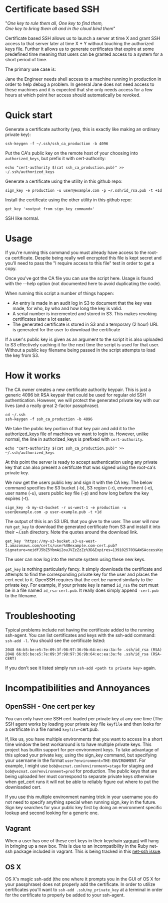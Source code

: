 Certificate based SSH
=====================

"*One key to rule them all, One key to find them,  
One key to bring them all and in the cloud bind them*"

Certificate based SSH allows us to launch a server at time X and grant
SSH access to that server later at time X + Y without touching the
authorized keys file. Further it allows us to generate certificates that
expire at some predefined time meaning that users can be granted access
to a system for a short period of time.

The primary use case is:

  Jane the Engineer needs shell access to a machine running in
  production in order to help debug a problem. In general Jane does not
  need access to these machines and it is expected that she only needs
  access for a few hours at which point her access should automatically
  be revoked.

Quick start
===========

Generate a certificate authority (yep, this is exactly like making an ordinary private key):

`ssh-keygen -f ~/.ssh/ssh_ca_production -b 4096`

Put the CA's public key on the remote host of your choosing into
`authorized_keys`, but prefix it with cert-authority:

`echo "cert-authority $(cat ssh_ca_production.pub)" >> ~/.ssh/authorized_keys`

Generate a certificate using the utility in this github repo:

`sign_key -e production -u user@example.com -p ~/.ssh/id_rsa.pub -t +1d`

Install the certificate using the other utility in this github repo:

`get_key '<output from sign_key command>'`

SSH like normal.

Usage
=====

If you're running this command you must already have access to the
root-ca certificate. Despite being really well encrypted this file is
kept secret and you'll need to pass the "I require access to this file"
test in order to get a copy.

Once you've got the CA file you can use the script here. Usage is found
with the --help option (not documented here to avoid duplicating the
code).

When running this script a number of things happen:

- An entry is made in an audit log in S3 to document that the key was
  made, for who, by who and how long the key is valid.
- A serial number is incremented and stored in S3. This makes revoking
  certificates later a lot easier.
- The generated certificate is stored in S3 and a temporary (2 hour) URL
  is generated for the user to download the certificate

If a user's public key is given as an argument to the script it is also
uploaded to S3 effectively caching it for the next time the script is
used for that user. Without a public key filename being passed in the
script attempts to load the key from S3.

How it works
============

The CA owner creates a new certificate authority keypair. This is just a
generic 4096 bit RSA keypair that could be used for regular old SSH
authentication.  However, we will protect the generated private key with our
lives (and a really great 2-factor passphrase).

```
cd ~/.ssh
ssh-keygen -f ssh_ca_production -b 4096
```

We take the public key portion of that key pair and add it to the
authorized_keys file of machines we want to login to. However, unlike
normal, the line in authorized_keys is prefixed with `cert-authority`.

```
echo "cert-authority $(cat ssh_ca_production.pub)" >> ~/.ssh/authorized_keys
```

At this point the server is ready to accept authentication using any
private key that can also present a certifcate that was signed using the
root-ca's private key.

We now get the users public key and sign it with the CA key. The below command
specifies the S3 bucket (-b), S3 region (-r), environment (-e), user name (-u),
users public key file (-p) and how long before the key expires (-t).

```
sign_key -b my-s3-bucket -r us-west-1 -e production -u user@example.com -p user-example.pub -t +1d
```

The output of this is an S3 URL that you give to the user. The user will now
run `get_key` to download the generated certificate from S3 and install it
into their ~/.ssh directory. Note the quotes around the download link.

```
get_key 'https://my-s3-bucket.s3-us-west-1.amazonaws.com/certs/user%40example.com-cert.pub?Signature=neidfJ5bZ5YbmAi2ouJVZzZzZz%3D&Expires=1391025703&AWSAccessKeyId=AKIAJ7HFYKZIVF3ZZZZ'
```

The user can now log into the remote system using these new keys.

`get_key` is nothing particularly fancy. It simply downloads the
certificate and attempts to find the corresponding private key for the
user and places the cert next to it. OpenSSH requires that the cert be
named similarly to the private key. For example, if your private key is
named `id_rsa` the cert must be in a file named `id_rsa-cert.pub`. It
really does simply append `-cert.pub` to the filename.

Troubleshooting
===============

Typical problems include not having the certificate added to the running
ssh-agent. You can list certificates and keys with the ssh-add command:
`ssh-add -l`. You should see the certificate listed:

```
2048 66:b5:be:e5:7e:09:3f:98:97:36:9b:64:ec:ea:3a:fe .ssh/id_rsa (RSA)
2048 66:b5:be:e5:7e:09:3f:98:97:36:9b:64:ec:ea:3a:fe .ssh/id_rsa (RSA-CERT)
```
If you don't see it listed simply run `ssh-add <path to private key>` again.

Incompatibilities and Annoyances
================================

OpenSSH - One cert per key
--------------------------
You can only have one SSH cert loaded per private key at any one time
(The SSH agent works by loading your private key file `keyfile` and then
looks for a certificate in a file named `keyfile`-cert.pub.

If, like us, you have multiple environments that you want to access in a
short time window the best workaround is to have multiple private keys.
This project has builtin support for per-environment keys. To take
advantage of this upload your private key, using the sign_key command,
but specifying your username in the format
`user?environment=THE-ENVIRONMENT`. For example, I might use
`bob@veznat.com?environment=stage` for staging and
`bob@veznat.com?environment=prod` for production. The public keys that
are being uploaded her must correspond to separate private keys
otherwise when get_cert runs it will not be able to reliably figure out
where to put the downloaded cert.

If you use this multiple environment naming trick in your username you
do not need to specify anything special when running sign_key in the
future. Sign key searches for your public key first by doing an
environment specific lookup and second looking for a generic one.

Vagrant
-------
When a user has one of these cert keys in their keychain
[vagrant](http://www.vagrantup.com/) will hang in bringing up a new box.
This is due to an incompatibility in the Ruby net-ssh package included in
vagrant. This is being tracked in this
[net-ssh issue](https://github.com/net-ssh/net-ssh/pull/142).

OS X
----
OS X's magic ssh-add (the one where it prompts you in the GUI of OS X
for your passphrase) does not properly add the certificate. In order to
utilize certificates you'll want to `ssh-add .ssh/my_private_key` at a
terminal in order for the certificate to properly be added to your
ssh-agent.


